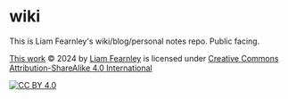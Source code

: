 # wiki

This is Liam Fearnley's wiki/blog/personal notes repo. Public facing.

[This work](https://github.com/lfearnley/wiki) © 2024 by [Liam Fearnley](https://github.com/lfearnley) is licensed under [Creative Commons Attribution-ShareAlike 4.0 International](https://creativecommons.org/licenses/by-sa/4.0/)

[![CC BY 4.0][cc-by-sa-image]][cc-by-sa]

[cc-by-sa-image]: https://licensebuttons.net/l/by-sa/4.0/88x31.png
[cc-by-sa]: https://creativecommons.org/licenses/by-sa/4.0/
